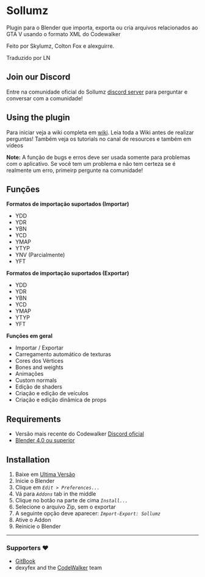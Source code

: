 # Sollumz
Plugin para o Blender que importa, exporta ou cria arquivos relacionados ao GTA V usando o formato XML do Codewalker

Feito por Skylumz, Colton Fox e alexguirre.

Traduzido por LN

## Join our Discord
Entre na comunidade oficial do Sollumz [discord server](https://discord.gg/bZuWBWaQBg) para perguntar e conversar com a comunidade!
## Using the plugin
Para iniciar veja a wiki completa em [wiki](https://github.com/Skylumz/Sollumz/wiki). Leia toda a Wiki antes de realizar perguntas! Também veja os tutorials no canal de resources e também em vídeos

**Note:** A função de bugs e erros deve ser usada somente para problemas com o aplicativo. Se você tem um problema e não tem certeza se é realmente um erro, primeirp pergunte na comunidade!

## Funções ##

**Formatos de importação suportados (Importar)**
  * YDD
  * YDR
  * YBN
  * YCD
  * YMAP
  * YTYP
  * YNV (Parcialmente)
  * YFT
  
**Formatos de importação suportados (Exportar)**
  * YDD
  * YDR
  * YBN
  * YCD
  * YMAP
  * YTYP
  * YFT
  
**Funções em geral**
  * Importar / Exportar
  * Carregamento automático de texturas
  * Cores dos Vértices
  * Bones and weights
  * Animações
  * Custom normals
  * Edição de shaders
  * Criação e edição de veículos
  * Criação e edição dinâmica de props

## Requirements ##
  * Versão mais recente do Codewalker [Discord oficial](https://discord.gg/codewalker)
  * [Blender 4.0 ou superior](http://www.blender.org/download/)

## Installation ##
  1. Baixe em [Ultima Versão](https://github.com/Skylumz/Sollumz/releases/latest)
  2. Inicie o Blender
  3. Clique em _`Edit > Preferences...`_
  4. Vá para  _`Addons`_ tab in the middle
  5. Clique no botão na parte de cima _`Install...`_ 
  6. Selecione o arquivo Zip, sem o exportar
  7. A seguinte opção deve aparecer: _`Import-Export: Sollumz`_
  8. Ative o Addon
  9. Reinicie o Blender

---
### Supporters ❤️ ###
- [GitBook](https://www.gitbook.com/)
- dexyfex and the [CodeWalker](https://github.com/dexyfex/CodeWalker) team
